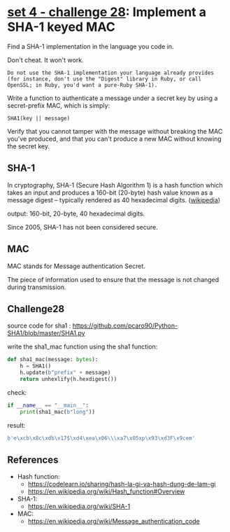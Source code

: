 # **[set 4 - challenge 28](https://cryptopals.com/sets/4/challenges/28): Implement a SHA-1 keyed MAC**

Find a SHA-1 implementation in the language you code in.

Don't cheat. It won't work.

```text
Do not use the SHA-1 implementation your language already provides (for instance, don't use the "Digest" library in Ruby, or call OpenSSL; in Ruby, you'd want a pure-Ruby SHA-1).
```

Write a function to authenticate a message under a secret key by using a secret-prefix MAC, which is simply:

```text
SHA1(key || message)
```

Verify that you cannot tamper with the message without breaking the MAC you've produced, and that you can't produce a new MAC without knowing the secret key.

## SHA-1

In cryptography, SHA-1 (Secure Hash Algorithm 1) is a hash function which takes an input and produces a 160-bit (20-byte) hash value known as a message digest – typically rendered as 40 hexadecimal digits. ([wikipedia](https://en.wikipedia.org/wiki/SHA-1))

output: 160-bit, 20-byte, 40 hexadecimal digits.

Since 2005, SHA-1 has not been considered secure.

## MAC

MAC stands for Message authentication Secret.

The piece of information used to ensure that the message is not changed during transmission.

## Challenge28

source code for sha1 : <https://github.com/pcaro90/Python-SHA1/blob/master/SHA1.py>

write the sha1_mac function using the sha1 function:

```python
def sha1_mac(message: bytes):
    h = SHA1()
    h.update(b"prefix" + message)
    return unhexlify(h.hexdigest())
```

check:

```python
if __name__ == "__main__":
    print(sha1_mac(b"long"))
```

result:

```python
b'e\xcb\x8c\xdb\x17$\xd4\xea\x06\\\xa7\x05xp\x93\xd3F\x9cem'
```

## References

- Hash function:
  - <https://codelearn.io/sharing/hash-la-gi-va-hash-dung-de-lam-gi>
  - <https://en.wikipedia.org/wiki/Hash_function#Overview>
- SHA-1:
  - <https://en.wikipedia.org/wiki/SHA-1>
- MAC:
  - <https://en.wikipedia.org/wiki/Message_authentication_code>
